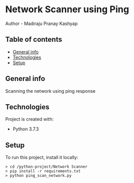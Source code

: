# Network Scanner using Ping

Author - Madiraju Pranay Kashyap
### 

## Table of contents
* [General info](#general-info)
* [Technologies](#technologies)
* [Setup](#setup)

## General info
Scanning the network using ping response
	
## Technologies
Project is created with:
* Python 3.7.3
	
## Setup
To run this project, install it locally:

```
> cd /python-project/Network Scanner
> pip install -r requirements.txt
> python ping_scan_network.py
```
